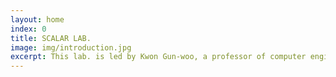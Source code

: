 ```yaml
---
layout: home
index: 0
title: SCALAR LAB.
image: img/introduction.jpg
excerpt: This lab. is led by Kwon Gun-woo, a professor of computer engineering department at Hongik University.
---
```

